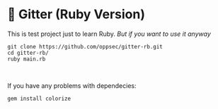 # 💎 Gitter (Ruby Version)

This is test project just to learn Ruby. *But if you want to use it anyway*

```
git clone https://github.com/oppsec/gitter-rb.git
cd gitter-rb/
ruby main.rb
```

<br>

If you have any problems with dependecies:
```
gem install colorize
```